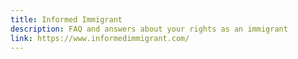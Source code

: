 ```yaml
---
title: Informed Immigrant
description: FAQ and answers about your rights as an immigrant
link: https://www.informedimmigrant.com/
---
```

